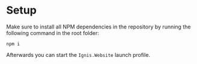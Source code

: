 # Setup

Make sure to install all NPM dependencies in the repository by running the following command in the root folder:

```shell
npm i
```

Afterwards you can start the `Ignis.Website` launch profile.